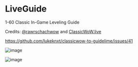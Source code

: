 # LiveGuide
1-60 Classic In-Game Leveling Guide

Credits: [@rawrschachwow](https://github.com/rawrschachwow) and [ClassicWoW.live](https://classicwow.live)

https://github.com/lukeknxt/classicwow-to-guidelime/issues/41

![image](https://user-images.githubusercontent.com/138880/229316078-89f23b03-a973-40a7-b2c2-f4dd3e6a01ba.png)

![image](https://user-images.githubusercontent.com/138880/229316085-e44a4970-fa11-4739-9e01-cab3ff3eb5c2.png)

